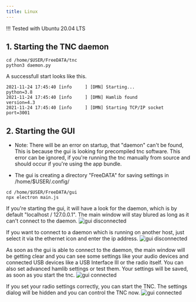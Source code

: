 ```yaml
---
title: Linux
---
```


!!! Tested with Ubuntu 20.04 LTS

## 1. Starting the TNC daemon
```
cd /home/$USER/FreeDATA/tnc
python3 daemon.py
```
A successfull start looks like this. 
```
2021-11-24 17:45:40 [info     ] [DMN] Starting...              python=3.8
2021-11-24 17:45:40 [info     ] [DMN] Hamlib found             version=4.3
2021-11-24 17:45:40 [info     ] [DMN] Starting TCP/IP socket   port=3001
```


## 2. Starting the GUI
* Note: There will be an error on startup, that "daemon" can't be found, This is because the gui is looking for precompiled tnc software. This error can be ignored, if you're running the tnc manually from source and should occur if you're using the app bundle.

* The gui is creating a directory "FreeDATA" for saving settings in /home/$USER/.config/
```
cd /home/$USER/FreeDATA/gui
npx electron main.js
```
If you're starting the gui, it will have a look for the daemon, which is by default "localhost / 127.0.0.1". The main window will stay blured as long as it can't connect to the daemon. 
![gui disconnected](https://raw.githubusercontent.com/DJ2LS/FreeDATA/main/documentation/FreeDATA-no-daemon-connection.png "TNC disconnected")

If you want to connect to a daemon which is running on another host, just select it via the ethernet icon and enter the ip address.
![gui disconnected](https://raw.githubusercontent.com/DJ2LS/FreeDATA/main/documentation/FreeDATA-connect-to-remote-daemon.png "TNC disconnected")

As soon as the gui is able to connect to the daemon, the main window will be getting clear and you can see some settings like your audio devices and connected USB devices like a USB Interface III or the radio itself.
You can also set advanced hamlib settings or test them. Your settings will be saved, as soon as you start the tnc.
![gui connected](https://raw.githubusercontent.com/DJ2LS/FreeDATA/main/documentation/FreeDATA-settings.png "TNC connected")

If you set your radio settings correctly, you can start the TNC. The settings dialog will be hidden and you can control the TNC now.
![gui connected](https://raw.githubusercontent.com/DJ2LS/FreeDATA/main/documentation/FreeDATA-tnc-running.png "TNC connected")
